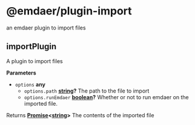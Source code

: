 <!--
  This file was generated by emdaer

  Its template can be found at .emdaer/README.emdaer.md
-->

# @emdaer/plugin-import

an emdaer plugin to import files

<!-- Generated by documentation.js. Update this documentation by updating the source code. -->

## importPlugin

A plugin to import files

**Parameters**

-   `options` **any** 
    -   `options.path` **[string](https://developer.mozilla.org/en-US/docs/Web/JavaScript/Reference/Global_Objects/String)?** The path to the file to import
    -   `options.runEmdaer` **[boolean](https://developer.mozilla.org/en-US/docs/Web/JavaScript/Reference/Global_Objects/Boolean)?** Whether or not to run emdaer on the imported file.

Returns **[Promise](https://developer.mozilla.org/en-US/docs/Web/JavaScript/Reference/Global_Objects/Promise)&lt;[string](https://developer.mozilla.org/en-US/docs/Web/JavaScript/Reference/Global_Objects/String)>** The contents of the imported file


